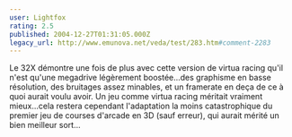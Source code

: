 ```yaml
---
user: Lightfox
rating: 2.5
published: 2004-12-27T01:31:05.000Z
legacy_url: http://www.emunova.net/veda/test/283.htm#comment-2283
---
```

Le 32X démontre une fois de plus avec cette version de virtua racing qu'il n'est qu'une megadrive légèrement boostée...des graphisme en basse résolution, des bruitages assez minables, et un framerate en deça de ce à quoi aurait voulu avoir. Un jeu comme virtua racing méritait vraiment mieux...cela restera cependant l'adaptation la moins catastrophique du premier jeu de courses d'arcade en 3D (sauf erreur), qui aurait mérité un bien meilleur sort...
